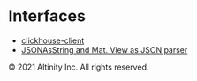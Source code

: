 # Interfaces

* [clickhouse-client](altinity-kb-clickhouse-client.md)
* [JSONAsString and Mat. View as JSON parser](altinity-kb-jsonasstring-and-mat.-view-as-json-parser.md)

© 2021 Altinity Inc. All rights reserved.

